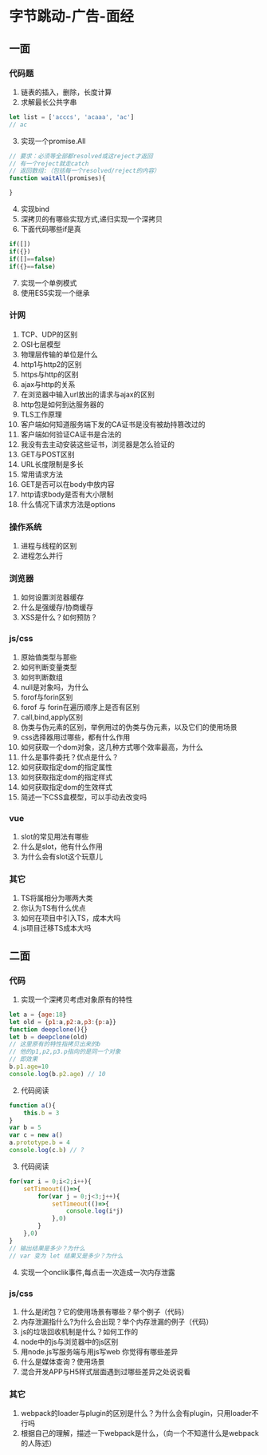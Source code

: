 # 字节跳动-广告-面经

## 一面
### 代码题
1. 链表的插入，删除，长度计算
2. 求解最长公共字串
```js
let list = ['acccs', 'acaaa', 'ac']
// ac
```
3. 实现一个promise.All
```js
// 要求：必须等全部都resolved或这reject才返回
// 有一个reject就走catch
// 返回数组:（包括每一个resolved/reject的内容）
function waitAll(promises){

}
```
4. 实现bind
5. 深拷贝的有哪些实现方式,递归实现一个深拷贝
6. 下面代码哪些if是真
```js
if([])
if({})
if([]==false)
if({}==false)
```
7. 实现一个单例模式
8. 使用ES5实现一个继承

### 计网
1. TCP、UDP的区别
2. OSI七层模型
3. 物理层传输的单位是什么
4. http1与http2的区别
5. https与http的区别
6. ajax与http的关系
5. 在浏览器中输入url放出的请求与ajax的区别
6. http包是如何到达服务器的
7. TLS工作原理
8.  客户端如何知道服务端下发的CA证书是没有被劫持篡改过的
9.  客户端如何验证CA证书是合法的
10. 我没有去主动安装这些证书，浏览器是怎么验证的
11. GET与POST区别
12. URL长度限制是多长
13. 常用请求方法
14. GET是否可以在body中放内容
15. http请求body是否有大小限制
16. 什么情况下请求方法是options

### 操作系统
1. 进程与线程的区别
2. 进程怎么并行

### 浏览器
1. 如何设置浏览器缓存
2. 什么是强缓存/协商缓存
3. XSS是什么？如何预防？

### js/css
1. 原始值类型与那些
2. 如何判断变量类型
3. 如何判断数组
4. null是对象吗，为什么
5. forof与forin区别
6. forof 与 forin在遍历顺序上是否有区别
7. call,bind,apply区别
8. 伪类与伪元素的区别，举例用过的伪类与伪元素，以及它们的使用场景
9. css选择器用过哪些，都有什么作用
11. 如何获取一个dom对象，这几种方式哪个效率最高，为什么
12. 什么是事件委托？优点是什么？
13. 如何获取指定dom的指定属性
14. 如何获取指定dom的指定样式
15. 如何获取指定dom的生效样式
16. 简述一下CSS盒模型，可以手动去改变吗

### vue
1. slot的常见用法有哪些
2. 什么是slot，他有什么作用
3. 为什么会有slot这个玩意儿

### 其它
1. TS将属相分为哪两大类
2. 你认为TS有什么优点
3. 如何在项目中引入TS，成本大吗
4. js项目迁移TS成本大吗

## 二面
### 代码
1. 实现一个深拷贝考虑对象原有的特性
```js
let a = {age:18}
let old = {p1:a,p2:a,p3:{p:a}}
function deepclone(){}
let b = deepclone(old)
// 这里原有的特性指拷贝出来的b
// 他的p1,p2,p3.p指向的是同一个对象
// 即效果
b.p1.age=10
console.log(b.p2.age) // 10
```
2. 代码阅读
```js
function a(){
    this.b = 3
}
var b = 5
var c = new a()
a.prototype.b = 4
console.log(c.b) // ?
```

3. 代码阅读
```js
for(var i = 0;i<2;i++){
    setTimeout(()=>{
        for(var j = 0;j<3;j++){
            setTimeout(()=>{
                console.log(i*j)
            },0)
        }        
    },0)
}
// 输出结果是多少？为什么
// var 变为 let 结果又是多少？为什么
```
4. 实现一个onclik事件,每点击一次造成一次内存泄露

### js/css
1. 什么是闭包？它的使用场景有哪些？举个例子（代码）
2. 内存泄漏指什么?为什么会出现？举个内存泄漏的例子（代码）
3. js的垃圾回收机制是什么？如何工作的
4. node中的js与浏览器中的js区别
5. 用node.js写服务端与用js写web 你觉得有哪些差异
6. 什么是媒体查询？使用场景
7. 混合开发APP与H5样式层面遇到过哪些差异之处说说看

### 其它
1. webpack的loader与plugin的区别是什么？为什么会有plugin，只用loader不行吗
2. 根据自己的理解，描述一下webpack是什么，（向一个不知道什么是webpack的人陈述）